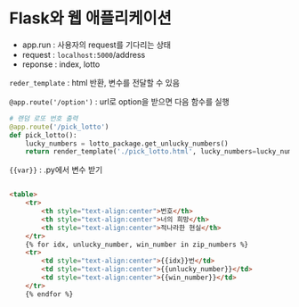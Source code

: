 # Flask와 웹 애플리케이션

* app.run : 사용자의 request를 기다리는 상태
* request : `localhost:5000`/address
* reponse : index, lotto

`reder_template` : html 반환, 변수를 전달할 수 있음

`@app.route('/option')` : url로 option을 받으면 다음 함수를 실행

```python
# 랜덤 로또 번호 출력
@app.route('/pick_lotto')
def pick_lotto():
    lucky_numbers = lotto_package.get_unlucky_numbers()
    return render_template('./pick_lotto.html', lucky_numbers=lucky_numbers)  # html에 변수 넘기기

```

`{{var}}` :  .py에서 변수 받기

```html

<table>
    <tr>
        <th style="text-align:center">번호</th>
        <th style="text-align:center">너의 희망</th>
        <th style="text-align:center">적나라한 현실</th>
    </tr>
    {% for idx, unlucky_number, win_number in zip_numbers %}
    <tr>
        <td style="text-align:center">{{idx}}번</td>
        <td style="text-align:center">{{unlucky_number}}</td>
        <td style="text-align:center">{{win_number}}</td>
    </tr>
    {% endfor %}
```

